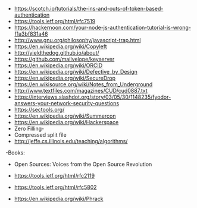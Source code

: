 - https://scotch.io/tutorials/the-ins-and-outs-of-token-based-authentication
- https://tools.ietf.org/html/rfc7519
- https://hackernoon.com/your-node-js-authentication-tutorial-is-wrong-f1a3bf831a46
- http://www.gnu.org/philosophy/javascript-trap.html
- https://en.wikipedia.org/wiki/Copyleft
- http://yieldthedog.github.io/about/
- https://github.com/mailvelope/keyserver
- https://en.wikipedia.org/wiki/ORCID
- https://en.wikipedia.org/wiki/Defective_by_Design
- https://en.wikipedia.org/wiki/SecureDrop
- https://en.wikisource.org/wiki/Notes_from_Underground
- http://www.textfiles.com/magazines/CUD/cud0887.txt
- https://interviews.slashdot.org/story/03/05/30/1148235/fyodor-answers-your-network-security-questions
- https://sectools.org/
- https://en.wikipedia.org/wiki/Summercon
- https://en.wikipedia.org/wiki/Hackerspace
- Zero Filling- 
- Compressed split file
- http://jeffe.cs.illinois.edu/teaching/algorithms/

-Books:
  - Open Sources: Voices from the Open Source Revolution
  
  - https://tools.ietf.org/html/rfc2119
  - https://tools.ietf.org/html/rfc5802
  - https://en.wikipedia.org/wiki/Phrack
